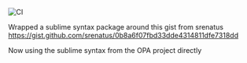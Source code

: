 ![CI](https://github.com/eephillip/rego.sublime-package/workflows/CI/badge.svg)

Wrapped a sublime syntax package around this gist from srenatus
https://gist.github.com/srenatus/0b8a6f07fbd33dde4314811dfe7318dd

Now using the sublime syntax from the OPA project directly
